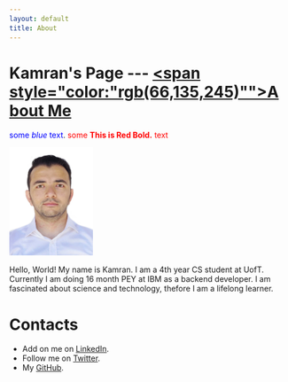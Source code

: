 ```yaml
---
layout: default 
title: About
---
```


# Kamran's Page  ---    [<span style="color:"rgb(66,135,245)"">About Me</span>](https://kamranbadirov.tech/about)
<span style="color:blue">some *blue* text</span>.
<span style="color:red">some **This is Red Bold.** text</span>


<img src="Personal_photo.JPG" width="30%" height="30%"> 

Hello, World! My name is Kamran. I am a 4th year CS student at UofT. Currently I am doing 16 month PEY at IBM as a backend developer. I am fascinated about science and technology,
thefore I am a lifelong learner. 

# Contacts

- Add on me on [LinkedIn](https://www.linkedin.com/in/badirov-kamran/).
- Follow me on [Twitter](https://twitter.com/kamranbadirov).
- My [GitHub](https://github.com/kamrandb).
